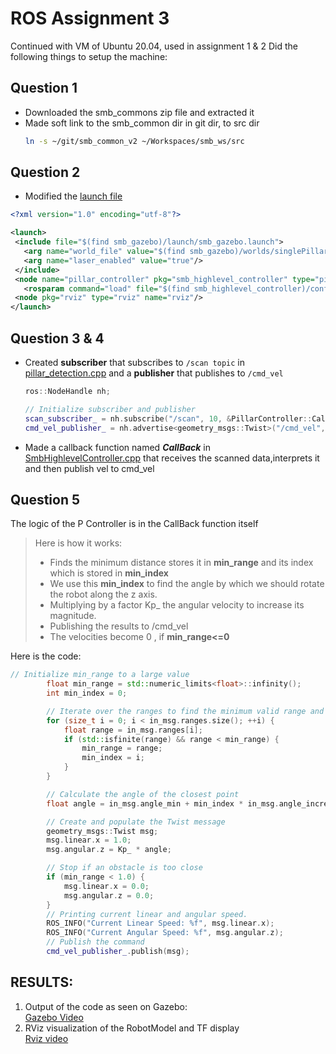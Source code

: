# ROS Assignment 3  

Continued with VM of Ubuntu 20.04, used in assignment 1 & 2 
Did the following things to setup the machine:

## Question 1 

* Downloaded the smb_commons zip file and extracted it   
* Made soft link to the smb_common dir in git dir, to src dir
    ```bash
    ln -s ~/git/smb_common_v2 ~/Workspaces/smb_ws/src
    ```

 ## Question 2
 - Modified the [launch file](./src/smb_highlevel_controller/launch/Excercise_3.launch)
 ```xml
 <?xml version="1.0" encoding="utf-8"?>

<launch>
  <include file="$(find smb_gazebo)/launch/smb_gazebo.launch">
    <arg name="world_file" value="$(find smb_gazebo)/worlds/singlePillar.world"/>
    <arg name="laser_enabled" value="true"/>                        
  </include>
  <node name="pillar_controller" pkg="smb_highlevel_controller" type="pillar_detector" output="screen"/><!--Added pillar-->
    <rosparam command="load" file="$(find smb_highlevel_controller)/config/default.yaml" />
  <node pkg="rviz" type="rviz" name="rviz"/>
</launch>
```

 ## Question 3 & 4
* Created **subscriber** that subscribes to `/scan topic` in [pillar_detection.cpp](./src/smb_highlevel_controller/src/pillar_detection.cpp) and a **publisher** that publishes to `/cmd_vel`
    ```cpp
    ros::NodeHandle nh;

    // Initialize subscriber and publisher
    scan_subscriber_ = nh.subscribe("/scan", 10, &PillarController::CallBack, this);
    cmd_vel_publisher_ = nh.advertise<geometry_msgs::Twist>("/cmd_vel", 10);
    ```  

* Made a callback function named ***CallBack*** in [SmbHighlevelController.cpp](./smb_highlevel_controller/src/pillar_detection.cpp) that receives the scanned data,interprets it and then publish vel to cmd_vel 

 ## Question 5
 The logic of the P Controller is in the CallBack function itself
> Here is how it works:  
> - Finds the minimum distance stores it in **min_range** and its index which is stored in **min_index**
> - We use this **min_index** to find the angle by which we should rotate the robot along the z axis.
> - Multiplying by a factor Kp_ the angular velocity to increase its magnitude.
> - Publishing the results to /cmd_vel
> - The velocities become 0 , if **min_range<=0**

Here is the code:
```cpp
// Initialize min_range to a large value
        float min_range = std::numeric_limits<float>::infinity();
        int min_index = 0;

        // Iterate over the ranges to find the minimum valid range and its index
        for (size_t i = 0; i < in_msg.ranges.size(); ++i) {
            float range = in_msg.ranges[i];
            if (std::isfinite(range) && range < min_range) {
                min_range = range;
                min_index = i;
            }
        }

        // Calculate the angle of the closest point
        float angle = in_msg.angle_min + min_index * in_msg.angle_increment;

        // Create and populate the Twist message
        geometry_msgs::Twist msg;
        msg.linear.x = 1.0;  
        msg.angular.z = Kp_ * angle;  

        // Stop if an obstacle is too close
        if (min_range < 1.0) {
            msg.linear.x = 0.0;
            msg.angular.z = 0.0;
        }
        // Printing current linear and angular speed.
        ROS_INFO("Current Linear Speed: %f", msg.linear.x);
        ROS_INFO("Current Angular Speed: %f", msg.angular.z);
        // Publish the command
        cmd_vel_publisher_.publish(msg);
 ```

## RESULTS:

1. Output of the code as seen on Gazebo:  
[Gazebo Video](./Robot%20successfuly%20reaching%20pillar.mkv)
2. RViz visualization of the RobotModel and TF display  
[Rviz video](./Rviz.mkv)
